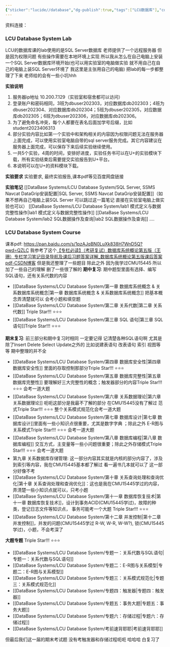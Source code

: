 ```yaml
---
{"sticker":"lucide//database","dg-publish":true,"tags":["LCU数据库"],"comments":"false","permalink":"/DataBase Systems/LCU Database System/LCU Database System/","dgPassFrontmatter":true,"noteIcon":"","created":"2025-04-09T13:35:44.736+08:00","updated":"2025-07-31T18:49:21.588+08:00"}
---
```


资料连接：
### LCU Database System Lab
LCU的数据库课的lab使用的是SQL Server数据库
老师提供了一个远程服务器 但是因为权限问题 有些操作需要在本地环境上实现
所以我从怎么在自己电脑上安装一个SQL Server数据库环境开始(也可以用实验室的电脑做实验 就不用自己在自己的电脑上装SQL Server环境了 我这里是主张用自己的电脑) 把lab的每一步都整理了下来
老师给的会有一些小坑hhh

**实验说明**
1. 服务器ip地址   10.200.7.129（实验室和宿舍都可以访问）
2. 登录账户和密码相同，3班为dbuser202303，对应数据库db202303；4班为dbuser202304、对应数据库db202304；5班为dbuser202305，对应数据库db202305；6班为dbuser202306，对应数据库db202306。
3. 为了避免命名冲突，每个人都要在表名后面加学号后缀，比如student2023406313
4. 部分实验内容比如第一个实验中和架构相关的内容因为权限问题无法在服务器上面完成，可以使用实验室电脑自带的sql server服务完成。其它内容建议在服务器上面完成，可以保存下来后续实验继续使用。
5. 一共5个实验，4周的时间，安排好进度，实验任务书可以在U+的实验模块下载，所有实验结束后需要提交实验报告到U+平台。
6. 本说明可以在U+的资料模块下载。

**实验要求**
实验要求, 最终实验报告,课本pdf等见百度网盘链接

**实验笔记**
[[DataBase Systems/LCU Database System/SQL Server, SSMS Navcat DataGrip安装配置\|SQL Server, SSMS Navcat DataGrip安装配置]]（如果不想再自己电脑上装SQL Server 可以跳过这一篇笔记 直接在实验室电脑上做实验也可以）
[[DataBase Systems/LCU Database System/lab1 模式定义与数据完整性操作\|lab1 模式定义与数据完整性操作]]
[[DataBase Systems/LCU Database System/lab2 SQL数据操作及查询\|lab2 SQL数据操作及查询]]
....


### LCU Database System Course
课本pdf: https://pan.baidu.com/s/1pzAJqBN0LuXk838H7WnD5Q?pwd=QZLC 
我参考了这个[【专栏必读】（考研复试）数据库系统概论第五版（王珊）专栏学习笔记目录导航及课后习题答案详解_数据库系统概论第五版课后答案pdf-CSDN博客](https://blog.csdn.net/qq_39183034/article/details/122771126)
但是我还整理了一些题目 除此之外 因为我学过CMU15445 所以加了一些自己的理解 删了一些很了解的
**期中复习**: 期中题型里面有选择、编写SQL语句，还有关系代数的内容
- [[DataBase Systems/LCU Database System/第一章 数据库系统概念 & 关系数据库系统概念\|第一章 数据库系统概念 & 关系数据库系统概念]] 把基本概念弄清楚就可以 会考小题和填空题
- [[DataBase Systems/LCU Database System/第二章 关系代数\|第二章 关系代数]] Triple Star!!! ⭐⭐⭐
- [[DataBase Systems/LCU Database System/第三章 SQL 语句\|第三章 SQL 语句]]Triple Star!!! ⭐⭐⭐

**期末复习**: 
前三部分和期中复习时相同
一定要记得 记清楚各种SQL语句啊 尤其是除了Insert Delete Select Update之外的 比如说建表语句 改表语句 索引 视图等等 期中整理的并不全
- [[DataBase Systems/LCU Database System/第四章 数据库安全性\|第四章 数据库安全性]] 里面的存取控制那部分Triple Star!!! ⭐⭐⭐
- [[DataBase Systems/LCU Database System/第五章 数据库完整性\|第五章 数据库完整性]] 要理解好三大完整性的概念；触发器部分的内容Triple Star!!! ⭐⭐⭐ 会考一道大题
- [[DataBase Systems/LCU Database System/第六章 关系数据理论\|第六章 关系数据理论]] 呃呃这部分是我最不了解的部分 在CMU15445没有了解过 范式Triple Star!!! ⭐⭐⭐ 整个关系模式规范化会考一道大题
- [[DataBase Systems/LCU Database System/第七章 数据库设计\|第七章 数据库设计]]里面有一些小知识点很重要，尤其是数字字典 ；除此之外 E-R图与关系模式Triple Star!!! ⭐⭐⭐ 会考一道大题
- [[DataBase Systems/LCU Database System/第八章 数据库编程\|第八章 数据库编程]] 交互方式，主变量等一些小问题很重要；除此之外存储模式Triple Star!!! ⭐⭐⭐ 会考一道大题
- 第九章 关系数据库存储管理: 这一部分内容其实就是内核的部分内容了，涉及到索引等内容，我在CMU15445基本都了解过 看一遍书几本就可以了 这一部分好像不考
- [[DataBase Systems/LCU Database System/第十章 关系查询处理和查询优化\|第十章 关系查询处理和查询优化]]：这也是我在CMU15445学过的内容，弄清楚一些小知识点就可以，只考小题
- [[DataBase Systems/LCU Database System/第十一章 数据库恢复技术\|第十一章 数据库恢复技术]]，设计到事务ACID(CMU15445学过)，故障的种类，登记日志文件等知识点， 事务可能考一个大题 Triple Star!!! ⭐⭐⭐ 
- [[DataBase Systems/LCU Database System/第十二章 并发控制\|第十二章 并发控制]]，并发的问题(CMU15445学过 R-W, W-R, W-W?), 锁(CMU15445学过)，小题，不会考深了

**大题专题** Triple Star!!! ⭐⭐⭐
- [[DataBase Systems/LCU Database System/专题一：关系代数与SQL语句\|专题一：关系代数与SQL语句]]
- [[DataBase Systems/LCU Database System/专题二：E-R图与关系模型\|专题二：E-R图与关系模型]]
- [[DataBase Systems/LCU Database System/专题三：关系模式规范化\|专题三：关系模式规范化]]
- [[DataBase Systems/LCU Database System/专题四：触发器\|专题四：触发器]]
- [[DataBase Systems/LCU Database System/专题五：事务大题\|专题五：事务大题]]
- [[DataBase Systems/LCU Database System/专题六：存储过程\|专题六：存储过程]]
- [[DataBase Systems/LCU Database System/考前速背耶耶\|考前速背耶耶]]

但最后我们这一届的期末考试题 没有考触发器和存储过程呃呃 哈哈哈 白复习了



